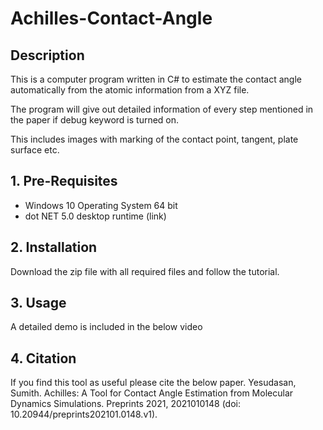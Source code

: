 # Achilles-Contact-Angle

## Description
This is a computer program written in C# to estimate the contact angle automatically from the atomic information from a XYZ file.

The program will give out detailed information of every step mentioned in the paper if debug keyword is turned on.

This includes images with marking of the contact point, tangent, plate surface etc.

## 1. Pre-Requisites
 - Windows 10 Operating System 64 bit
 - dot NET 5.0 desktop runtime (link)

## 2. Installation
  Download the zip file with all required files and follow the tutorial.

## 3. Usage
  A detailed demo is included in the below video
  
## 4. Citation
If you find this tool as useful please cite the below paper.
Yesudasan, Sumith. Achilles: A Tool for Contact Angle Estimation from Molecular Dynamics Simulations. Preprints 2021, 2021010148 (doi: 10.20944/preprints202101.0148.v1).
